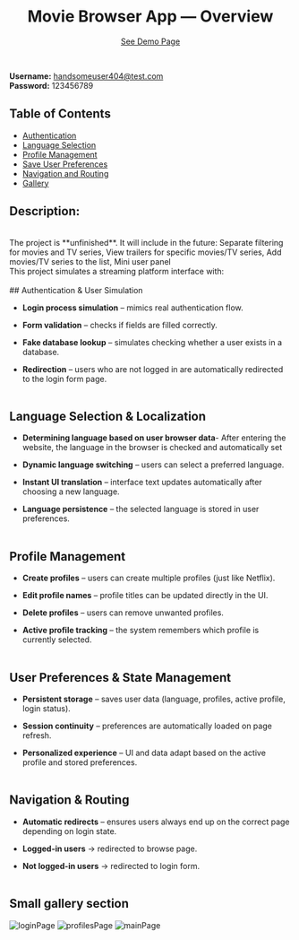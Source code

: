 <h1 align="center">Movie Browser App — Overview </h1>

<p align="center">
  <a href="https://tomekwojak.github.io/Films-library/">See Demo Page</a>
</p>

<br>

**Username:** handsomeuser404@test.com
<br>
**Password:** 123456789

## Table of Contents
- [Authentication](#Authentication-&-User-Simulation)
- [Language Selection](#Language-Selection-&-Localization)
- [Profile Management](#Profile-Management)
- [Save User Preferences](#User-Preferences-&-State-Management)
- [Navigation and Routing](#Navigation-&-Routing)
- [Gallery](#Small-gallery-section)


## Description:
<br>
The project is **unfinished**.
It will include in the future:
Separate filtering for movies and TV series,
View trailers for specific movies/TV series,
Add movies/TV series to the list,
Mini user panel
<br>
This project simulates a streaming platform interface with:
<br>
<br>
## Authentication & User Simulation

- **Login process simulation** – mimics real authentication flow.

- **Form validation** – checks if fields are filled correctly.

- **Fake database lookup** – simulates checking whether a user exists in a database.

- **Redirection** – users who are not logged in are automatically redirected to the login form page.
  <br>
  <br>
## Language Selection & Localization
- **Determining language based on user browser data**- After entering the website, the language in the browser is checked and automatically set

- **Dynamic language switching** – users can select a preferred language.

- **Instant UI translation** – interface text updates automatically after choosing a new language.

- **Language persistence** – the selected language is stored in user preferences.
  <br>
  <br>
## Profile Management

- **Create profiles** – users can create multiple profiles (just like Netflix).

- **Edit profile names** – profile titles can be updated directly in the UI.

- **Delete profiles** – users can remove unwanted profiles.

- **Active profile tracking** – the system remembers which profile is currently selected.
  <br>
  <br>
## User Preferences & State Management

- **Persistent storage** – saves user data (language, profiles, active profile, login status).

- **Session continuity** – preferences are automatically loaded on page refresh.

- **Personalized experience** – UI and data adapt based on the active profile and stored preferences.
  <br>
  <br>
## Navigation & Routing

- **Automatic redirects** – ensures users always end up on the correct page depending on login state.

- **Logged-in users** → redirected to browse page.

- **Not logged-in users** → redirected to login form.
  <br>
  <br>
## Small gallery section
![loginPage](https://i.imgur.com/JZtTU4h.png)
![profilesPage](https://i.imgur.com/6oWTj2B.png)
![mainPage](https://i.imgur.com/fZNnuXu.png)
